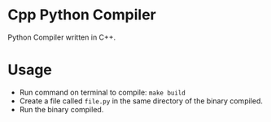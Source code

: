 # Cpp Python Compiler
Python Compiler written in C++.

# Usage
- Run command on terminal to compile: `make build`
- Create a file called `file.py` in the same directory of the binary compiled.
- Run the binary compiled.
